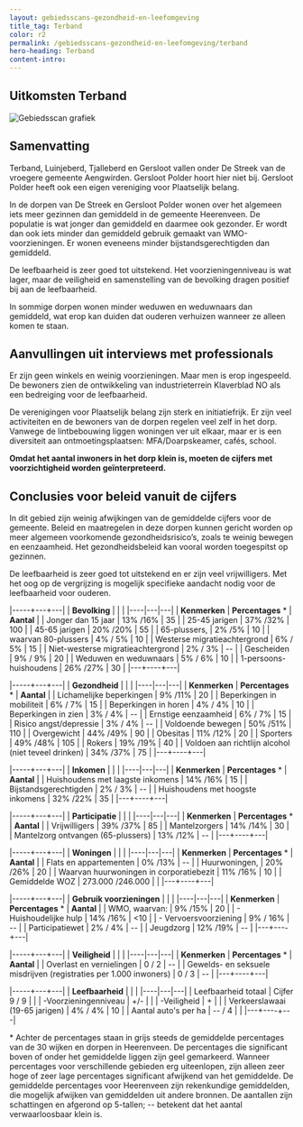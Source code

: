 ```yaml
---
layout: gebiedsscans-gezondheid-en-leefomgeving
title_tag: Terband
color: r2
permalink: /gebiedsscans-gezondheid-en-leefomgeving/terband
hero-heading: Terband
content-intro:
---
```

## Uitkomsten Terband

![Gebiedsscan grafiek](/uploads/Grafieken_Gebiedsscans_Dorpen-20.png)

## Samenvatting
Terband, Luinjeberd, Tjalleberd en Gersloot vallen onder De Streek van de vroegere gemeente Aengwirden. Gersloot Polder hoort hier niet bij. Gersloot Polder heeft ook een eigen vereniging voor Plaatselijk belang.

In de dorpen van De Streek en Gersloot Polder wonen over het algemeen iets meer gezinnen dan gemiddeld in de gemeente Heerenveen. De populatie is wat jonger dan gemiddeld en daarmee ook gezonder. Er wordt dan ook iets minder dan gemiddeld gebruik gemaakt van WMO-voorzieningen. Er wonen eveneens minder bijstandsgerechtigden dan gemiddeld.

De leefbaarheid is zeer goed tot uitstekend. Het voorzieningenniveau is wat lager, maar de veiligheid en samenstelling van de bevolking dragen positief bij aan de leefbaarheid.

In sommige dorpen wonen minder weduwen en weduwnaars dan gemiddeld, wat erop kan duiden dat ouderen verhuizen wanneer ze alleen komen te staan.

## Aanvullingen uit interviews met professionals

Er zijn geen winkels en weinig voorzieningen. Maar men is erop ingespeeld. De bewoners zien de ontwikkeling van industrieterrein Klaverblad NO als een bedreiging voor de leefbaarheid.

De verenigingen voor Plaatselijk belang zijn sterk en initiatiefrijk.  Er zijn veel activiteiten en de bewoners van de dorpen regelen veel zelf in het dorp. Vanwege de lintbebouwing liggen woningen ver uit elkaar, maar er is een diversiteit aan ontmoetingsplaatsen: MFA/Doarpskeamer, cafés, school.

**Omdat het aantal inwoners in het dorp klein is, moeten de cijfers met voorzichtigheid worden geïnterpreteerd.**

## Conclusies voor beleid vanuit de cijfers
In dit gebied zijn weinig afwijkingen van de gemiddelde cijfers voor de gemeente. Beleid en maatregelen in deze dorpen kunnen gericht worden op meer algemeen voorkomende gezondheidsrisico’s, zoals  te weinig bewegen en eenzaamheid. Het gezondheidsbeleid kan vooral worden toegespitst  op gezinnen.

De leefbaarheid is zeer goed tot uitstekend en er zijn veel vrijwilligers. Met het oog op de vergrijzing is mogelijk specifieke aandacht nodig voor de leefbaarheid voor ouderen.


|-----+---+---|
|  **Bevolking**  |  |    |
|----|---|---|
| **Kenmerken**  | **Percentages** * | **Aantal** |
| Jonger dan 15 jaar                                  | 13% /16%  | 35 |
| 25-45 jarigen                                       | 37% /32% | 100 |
| 45-65 jarigen                                       | 20% /20% | 55 |
| 65-plussers,                                        | 2% /5% | 10 |
| waarvan 80-plussers                                 | 4% / 5% | 10 |
| Westerse migratieachtergrond                        | 6% / 5% | 15 |
| Niet-westerse migratieachtergrond                   | 2% / 3% | --  |
| Gescheiden                                          | 9% / 9% | 20 |
| Weduwen en weduwnaars                               | 5% / 6% | 10  |
| 1-persoons-huishoudens                              | 26% /27% | 30 |
|---+----+---|

|-----+---+---|
| **Gezondheid** |     |     |
|----|---|---|
| **Kenmerken** | **Percentages** * | **Aantal** |
| Lichamelijke beperkingen                            |  9% /11%    |  20   |
| Beperkingen in mobiliteit                           |  6% / 7%   |  15   |
| Beperkingen in horen                                |  4% / 4%   |  10   |
| Beperkingen in zien                                 |  3% / 4%   |      --   |
| Ernstige eenzaamheid                                |  6% / 7%   |  15   |
| Risico angst/depressie                              |  3% / 4%   |  --   |
| Voldoende bewegen                                   |  50% /51%   |  110   |
| Overgewicht                                         |  44% /49%   |  90   |
| Obesitas                                            |  11% /12%   |  20   |
| Sporters                                            |  49% /48%   |  105   |
| Rokers                                              |  19% /19%   |  40   |
| Voldoen aan richtlijn alcohol (niet teveel drinken) |  34% /37%   |  75   |
|---+----+---|

|-----+---+---|
| **Inkomen** |     |     |
|----|---|---|
| **Kenmerken**    | **Percentages** * | **Aantal** |
| Huishoudens met laagste inkomens                    |  14% /16%      |   15       |
| Bijstandsgerechtigden                               |  2% / 3%      |   --      |
| Huishoudens met hoogste inkomens                    |  32% /22%      |   35      |
|---+----+---|

|-----+---+---|
| **Participatie** |     |     |
|----|---|---|
| **Kenmerken**  | **Percentages** * | **Aantal** |
| Vrijwilligers                                       |  39% /37%      |   85      |
| Mantelzorgers                                       |  14% /14%     |   30      |
| Mantelzorg ontvangen (65-plussers)                  |  13% /12%     |   --      |
|---+----+---|

|-----+---+---|
| **Woningen** |     |     |
|----|---|---|
| **Kenmerken** | **Percentages** * | **Aantal** |
| Flats en appartementen                              | 0% /13% |  -- |
| Huurwoningen,                                       | 20% /26% |  20 |
| Waarvan huurwoningen in corporatiebezit             | 11% /16% |  10 |
| Gemiddelde WOZ                                      | 273.000 /246.000 |      |
|---+----+---|

|-----+---+---|
| **Gebruik voorzieningen** |     |     |
|----|---|---|
| **Kenmerken** | **Percentages** * | **Aantal** |
| WMO, waarvan:                                       |  9% /15% | 20 |
| - Huishoudelijke hulp                                 | 14% /16% | <10 |
| - Vervoersvoorziening                                 | 9% / 16% | -- |
| Participatiewet                                     | 2% / 4% | -- |
| Jeugdzorg                                           | 12% /19% | -- |
|---+----+---|

|-----+---+---|
| **Veiligheid** |     |     |
|----|---|---|
| **Kenmerken** | **Percentages** * | **Aantal** |
| Overlast en vernielingen                                           | 0 / 2 | -- |
| Gewelds- en seksuele misdrijven (registraties per 1.000 inwoners)  | 0 / 3 | -- |
|---+----+---|

|-----+---+---|
| **Leefbaarheid** |     |     |
|----|---|---|
| Leefbaarheid totaal                                | Cijfer 9 / 9 |                     |
| -Voorzieningenniveau                               | +/- |                     |
| -Veiligheid                                        | + |                       |
| Verkeerslawaai (19-65 jarigen)                     | 4% / 4% |          10           |
| Aantal auto's per ha                               | -- / 4 |                     |
|---+----+---|

\* Achter de percentages staan in grijs steeds de gemiddelde percentages van de 30 wijken en dorpen in Heerenveen. De percentages die significant boven of onder het gemiddelde liggen zijn geel gemarkeerd. Wanneer percentages voor verschillende gebieden erg uiteenlopen, zijn alleen zeer hoge of zeer lage percentages significant afwijkend van het gemiddelde. De gemiddelde percentages voor Heerenveen zijn rekenkundige gemiddelden, die mogelijk afwijken van gemiddelden uit andere bronnen. De aantallen zijn schattingen en afgerond op 5-tallen; -- betekent dat het aantal verwaarloosbaar klein is.

